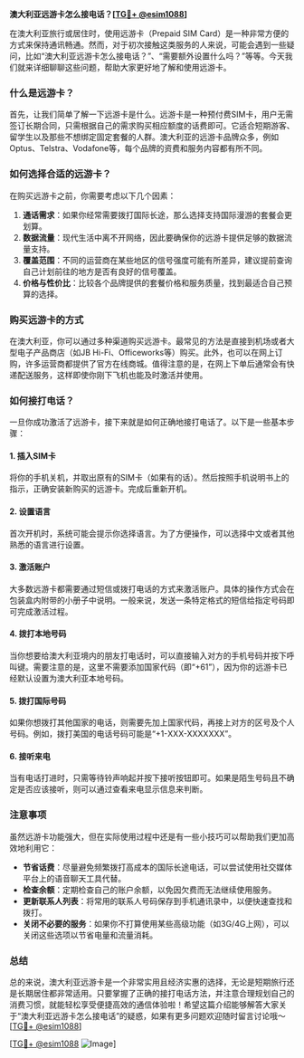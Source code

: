 **澳大利亚远游卡怎么接电话？[[TG💪+ @esim1088](https://t.me/s/esim1088)]**

在澳大利亚旅行或居住时，使用远游卡（Prepaid SIM Card）是一种非常方便的方式来保持通讯畅通。然而，对于初次接触这类服务的人来说，可能会遇到一些疑问，比如“澳大利亚远游卡怎么接电话？”、“需要额外设置什么吗？”等等。今天我们就来详细聊聊这些问题，帮助大家更好地了解和使用远游卡。

### 什么是远游卡？

首先，让我们简单了解一下远游卡是什么。远游卡是一种预付费SIM卡，用户无需签订长期合同，只需根据自己的需求购买相应额度的话费即可。它适合短期游客、留学生以及那些不想绑定固定套餐的人群。澳大利亚的远游卡品牌众多，例如Optus、Telstra、Vodafone等，每个品牌的资费和服务内容都有所不同。

### 如何选择合适的远游卡？

在购买远游卡之前，你需要考虑以下几个因素：

1. **通话需求**：如果你经常需要拨打国际长途，那么选择支持国际漫游的套餐会更划算。
2. **数据流量**：现代生活中离不开网络，因此要确保你的远游卡提供足够的数据流量支持。
3. **覆盖范围**：不同的运营商在某些地区的信号强度可能有所差异，建议提前查询自己计划前往的地方是否有良好的信号覆盖。
4. **价格与性价比**：比较各个品牌提供的套餐价格和服务质量，找到最适合自己预算的选择。

### 购买远游卡的方式

在澳大利亚，你可以通过多种渠道购买远游卡。最常见的方法是直接到机场或者大型电子产品商店（如JB Hi-Fi、Officeworks等）购买。此外，也可以在网上订购，许多运营商都提供了官方在线商城。值得注意的是，在网上下单后通常会有快递配送服务，这样即使你刚下飞机也能及时激活并使用。

### 如何接打电话？

一旦你成功激活了远游卡，接下来就是如何正确地接打电话了。以下是一些基本步骤：

#### 1. 插入SIM卡
将你的手机关机，并取出原有的SIM卡（如果有的话）。然后按照手机说明书上的指示，正确安装新购买的远游卡。完成后重新开机。

#### 2. 设置语言
首次开机时，系统可能会提示你选择语言。为了方便操作，可以选择中文或者其他熟悉的语言进行设置。

#### 3. 激活账户
大多数远游卡都需要通过短信或拨打电话的方式来激活账户。具体的操作方式会在包装盒内附带的小册子中说明。一般来说，发送一条特定格式的短信给指定号码即可完成激活过程。

#### 4. 拨打本地号码
当你想要给澳大利亚境内的朋友打电话时，可以直接输入对方的手机号码并按下呼叫键。需要注意的是，这里不需要添加国家代码（即“+61”），因为你的远游卡已经默认设置为澳大利亚本地号码。

#### 5. 拨打国际号码
如果你想拨打其他国家的电话，则需要先加上国家代码，再接上对方的区号及个人号码。例如，拨打美国的电话号码可能是“+1-XXX-XXXXXXX”。

#### 6. 接听来电
当有电话打进时，只需等待铃声响起并按下接听按钮即可。如果是陌生号码且不确定是否应该接听，则可以通过查看来电显示信息来判断。

### 注意事项

虽然远游卡功能强大，但在实际使用过程中还是有一些小技巧可以帮助我们更加高效地利用它：

- **节省话费**：尽量避免频繁拨打高成本的国际长途电话，可以尝试使用社交媒体平台上的语音聊天工具代替。
- **检查余额**：定期检查自己的账户余额，以免因欠费而无法继续使用服务。
- **更新联系人列表**：将常用的联系人号码保存到手机通讯录中，以便快速查找和拨打。
- **关闭不必要的服务**：如果你不打算使用某些高级功能（如3G/4G上网），可以关闭这些选项以节省电量和流量消耗。

### 总结

总的来说，澳大利亚远游卡是一个非常实用且经济实惠的选择，无论是短期旅行还是长期居住都非常适用。只要掌握了正确的接打电话方法，并注意合理规划自己的消费习惯，就能轻松享受便捷高效的通信体验啦！希望这篇介绍能够解答大家关于“澳大利亚远游卡怎么接电话”的疑惑，如果有更多问题欢迎随时留言讨论哦～[[TG💪+ @esim1088](https://t.me/s/esim1088)]

[[TG💪+ @esim1088](https://t.me/s/esim1088) ![Image](https://i.postimg.cc/4NQfJmqS/Snipaste-2025-05-13-00-14-12.png)]